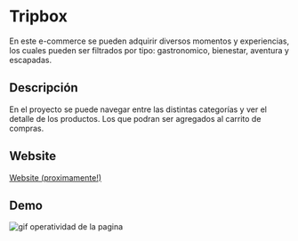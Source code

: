 # Tripbox

En este e-commerce se pueden adquirir diversos momentos y experiencias, los cuales pueden ser filtrados por tipo: gastronomico, bienestar, aventura y escapadas.

## Descripción

En el proyecto se puede navegar entre las distintas categorías y ver el detalle de los productos. Los que podran ser agregados al carrito de compras.

## Website

<a href=""> Website (proximamente!) </a>

## Demo

<img src="" alt="gif operatividad de la pagina">
<br>
